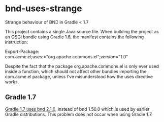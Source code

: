 bnd-uses-strange
================

Strange behaviour of BND in Gradle < 1.7

This project contains a single Java source file. When building the project as an OSGi bundle using Gradle 1.6, the manifest contains the following instruction:

Export-Package: com.acme.el;uses:="org.apache.commons.el";version="1.0"

Despite the fact that the package org.apache.commons.el is only ever used inside a function, which should not affect other bundles importing the com.acme.el package, unless I've misunderstood how the uses directive works.


Gradle 1.7
----------
[Gradle 1.7 uses bnd 2.1.0][releasenotes], instead of bnd 1.50.0 which is used by earlier Gradle distributions. This problem does not occur when using Gradle 1.7.

[releasenotes]: http://www.gradle.org/docs/1.7-rc-1/release-notes#bnd-library-used-by-osgi-plugin-updated
